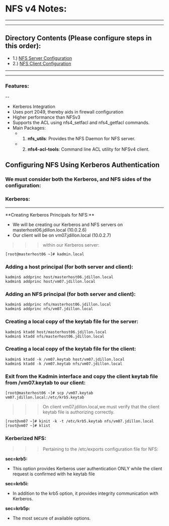 # NFS v4 Notes:
<hr><hr>

## Directory Contents (Please configure steps in this order):

* 1.) [NFS Server Configuration](NFS_Server_Config.md)
* 2.) [NFS Client Configuration](NFS_Client_Config.md)

<hr><hr>

### Features:
--

* Kerberos Integration
* Uses port 2049, thereby aids in firewall configuration
* Higher performance than NFSv3
* Supports the ACL using nfs4_setfacl and nfs4_getfacl commands.
* Main Packages:
  * 1. **nfs_utils**: Provides the NFS Daemon for NFS server.
  * 2. **nfs4-acl-tools**: Command line ACL utility for NFSv4 client.

## Configuring NFS Using Kerberos Authentication

### We must consider both the Kerberos, and NFS sides of the configuration:

### Kerberos:
<hr>
**Creating Kerberos Principals for NFS:**

* We will be creating our Kerberos and NFS servers on masterhost06.jdillon.local (10.0.2.6)
* Our client will be on vm07.jdillon.local (10.0.2.7)

>>>within our Kerberos server:

```
[root@masterhost06 ~]# kadmin.local
```
### Adding a host principal (for both server and client):
```
kadmin$ addprinc host/masterhost06.jdillon.local
kadmin$ addprinc host/vm07.jdillon.local
```
### Adding an NFS principal (for both server and client):
```
kadmin$ addprinc nfs/masterhost06.jdillon.local
kadmin$ addprinc nfs/vm07.jdillon.local
```
### Creating a local copy of the keytab file for the server:

```
kadmin$ ktadd host/masterhost06.jdillon.local
kadmin$ ktadd nfs/masterhost06.jdillon.local
```

### Creating a local copy of the keytab file for the client:

```
kadmin$ ktadd -k /vm07.keytab host/vm07.jdillon.local
kadmin$ ktadd -k /vm07.keytab nfs/vm07.jdillon.local
```

### Exit from the Kadmin interface and copy the client keytab file from /vm07.keytab to our client:

`[root@masterhost06 ~]# scp /vm07.keytab vm07.jdillon.local:/etc/krb5.keytab`

>>>On client vm07.jdillon.local,we must verify that the client keytab file is authorizing correctly.

```
[root@vm07 ~]# kinit -k -t /etc/krb5.keytab nfs/vm07.jdillon.local
[root@vm07 ~]# klist
```

### Kerberized NFS:

>>>Pertaining to the /etc/exports configuration file for NFS:

**sec=krb5:**

* This option provides Kerberos user authentication ONLY while the client request is confirmed with he keytab file

**sec=krb5i:**

* In addition to the krb5 option, it provides integrity communication with Kerberos.

**sec=krb5p:**

* The most secure of available options.

